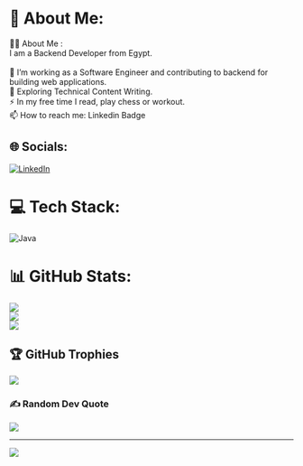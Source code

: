 # 💫 About Me:
👩‍💻  About Me :<br>I am a Backend Developer  from Egypt.<br><br>🔭 I’m working as a Software Engineer and contributing to backend for building web applications.<br>🌱 Exploring Technical Content Writing.<br>⚡ In my free time I read, play chess or workout.<br>📫 How to reach me:   Linkedin Badge


## 🌐 Socials:
[![LinkedIn](https://img.shields.io/badge/LinkedIn-%230077B5.svg?logo=linkedin&logoColor=white)](https://www.linkedin.com/in/hassan-mansour-developer/) 

# 💻 Tech Stack:
![Java](https://img.shields.io/badge/java-%23ED8B00.svg?style=for-the-badge&logo=java&logoColor=white)
# 📊 GitHub Stats:
![](https://github-readme-stats.vercel.app/api?username=mans707-max&theme=dark&hide_border=false&include_all_commits=false&count_private=false)<br/>
![](https://github-readme-streak-stats.herokuapp.com/?user=mans707-max&theme=dark&hide_border=false)<br/>
![](https://github-readme-stats.vercel.app/api/top-langs/?username=mans707-max&theme=dark&hide_border=false&include_all_commits=false&count_private=false&layout=compact)

## 🏆 GitHub Trophies
![](https://github-profile-trophy.vercel.app/?username=mans707-max&theme=radical&no-frame=false&no-bg=true&margin-w=4)

### ✍️ Random Dev Quote
![](https://quotes-github-readme.vercel.app/api?type=horizontal&theme=radical)

---
[![](https://visitcount.itsvg.in/api?id=mans707-max&icon=1&color=0)](https://visitcount.itsvg.in)

<!-- Proudly created with GPRM ( https://gprm.itsvg.in ) -->
